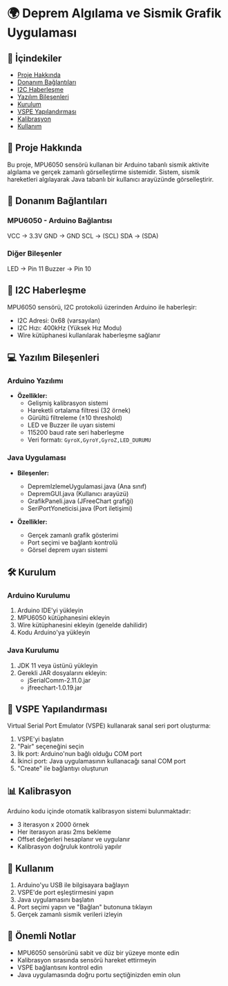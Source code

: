 # 🌍 Deprem Algılama ve Sismik Grafik Uygulaması


## 📑 İçindekiler
- [Proje Hakkında](#-proje-hakkında)
- [Donanım Bağlantıları](#-donanım-bağlantıları)
- [I2C Haberleşme](#-i2c-haberleşme)
- [Yazılım Bileşenleri](#-yazılım-bileşenleri)
- [Kurulum](#-kurulum)
- [VSPE Yapılandırması](#-vspe-yapılandırması)
- [Kalibrasyon](#-kalibrasyon)
- [Kullanım](#-kullanım)

## 🎯 Proje Hakkında
Bu proje, MPU6050 sensörü kullanan bir Arduino tabanlı sismik aktivite algılama ve gerçek zamanlı görselleştirme sistemidir. Sistem, sismik hareketleri algılayarak Java tabanlı bir kullanıcı arayüzünde görselleştirir.

## 🔌 Donanım Bağlantıları

### MPU6050 - Arduino Bağlantısı
VCC -> 3.3V
GND -> GND
SCL -> (SCL)
SDA -> (SDA)

### Diğer Bileşenler
LED -> Pin 11
Buzzer -> Pin 10

## 🔄 I2C Haberleşme
MPU6050 sensörü, I2C protokolü üzerinden Arduino ile haberleşir:
- I2C Adresi: 0x68 (varsayılan)
- I2C Hızı: 400kHz (Yüksek Hız Modu)
- Wire kütüphanesi kullanılarak haberleşme sağlanır

## 💻 Yazılım Bileşenleri

### Arduino Yazılımı
- **Özellikler:**
  - Gelişmiş kalibrasyon sistemi
  - Hareketli ortalama filtresi (32 örnek)
  - Gürültü filtreleme (±10 threshold)
  - LED ve Buzzer ile uyarı sistemi
  - 115200 baud rate seri haberleşme
  - Veri formatı: `GyroX,GyroY,GyroZ,LED_DURUMU`

### Java Uygulaması
- **Bileşenler:**
  - DepremIzlemeUygulamasi.java (Ana sınıf)
  - DepremGUI.java (Kullanıcı arayüzü)
  - GrafikPaneli.java (JFreeChart grafiği)
  - SeriPortYoneticisi.java (Port iletişimi)

- **Özellikler:**
  - Gerçek zamanlı grafik gösterimi
  - Port seçimi ve bağlantı kontrolü
  - Görsel deprem uyarı sistemi
  

## 🛠 Kurulum

### Arduino Kurulumu
1. Arduino IDE'yi yükleyin
2. MPU6050 kütüphanesini ekleyin
3. Wire kütüphanesini ekleyin (genelde dahilidir)
4. Kodu Arduino'ya yükleyin

### Java Kurulumu
1. JDK 11 veya üstünü yükleyin
2. Gerekli JAR dosyalarını ekleyin:
   - jSerialComm-2.11.0.jar
   - jfreechart-1.0.19.jar

## 🔗 VSPE Yapılandırması
Virtual Serial Port Emulator (VSPE) kullanarak sanal seri port oluşturma:

1. VSPE'yi başlatın
2. "Pair" seçeneğini seçin
3. İlk port: Arduino'nun bağlı olduğu COM port
4. İkinci port: Java uygulamasının kullanacağı sanal COM port
5. "Create" ile bağlantıyı oluşturun

## 📊 Kalibrasyon
Arduino kodu içinde otomatik kalibrasyon sistemi bulunmaktadır:
- 3 iterasyon x 2000 örnek
- Her iterasyon arası 2ms bekleme
- Offset değerleri hesaplanır ve uygulanır
- Kalibrasyon doğruluk kontrolü yapılır

## 🚀 Kullanım
1. Arduino'yu USB ile bilgisayara bağlayın
2. VSPE'de port eşleştirmesini yapın
3. Java uygulamasını başlatın
4. Port seçimi yapın ve "Bağlan" butonuna tıklayın
5. Gerçek zamanlı sismik verileri izleyin

## 📝 Önemli Notlar
- MPU6050 sensörünü sabit ve düz bir yüzeye monte edin
- Kalibrasyon sırasında sensörü hareket ettirmeyin
- VSPE bağlantısını kontrol edin
- Java uygulamasında doğru portu seçtiğinizden emin olun

